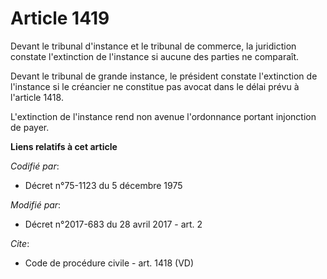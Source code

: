 # Article 1419

Devant le tribunal d'instance et le tribunal de commerce, la juridiction constate l'extinction de l'instance si aucune des
parties ne comparaît.

Devant le tribunal de grande instance, le président constate l'extinction de l'instance si le créancier ne constitue pas
avocat dans le délai prévu à l'article 1418.

L'extinction de l'instance rend non avenue l'ordonnance portant injonction de payer.

**Liens relatifs à cet article**

_Codifié par_:

  - Décret n°75-1123 du 5 décembre 1975

_Modifié par_:

  - Décret n°2017-683 du 28 avril 2017 - art. 2

_Cite_:

  - Code de procédure civile - art. 1418 (VD)
